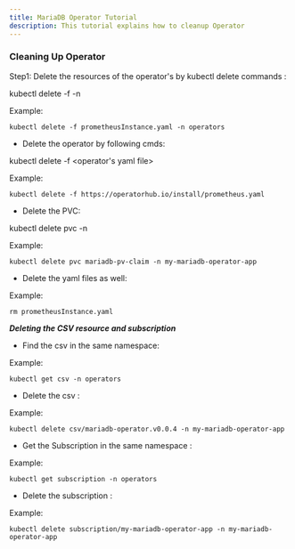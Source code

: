 ```yaml
---
title: MariaDB Operator Tutorial
description: This tutorial explains how to cleanup Operator
---
```



### Cleaning Up Operator


Step1: Delete the resources of the operator's by kubectl delete commands :

 kubectl delete -f <yaml file to create instance of the operator> -n <namespace>
 
 Example:
 
 ```
 kubectl delete -f prometheusInstance.yaml -n operators
 ```

 
 - Delete the operator by following cmds:
 
 kubectl delete -f <operator's yaml file>
 
 Example:
 
 ```
 kubectl delete -f https://operatorhub.io/install/prometheus.yaml
 ```
 
 - Delete the PVC:
 
 kubectl delete pvc <name-of-pvc> -n <namespace>
 
 Example:
 
 ```
 kubectl delete pvc mariadb-pv-claim -n my-mariadb-operator-app
 ```
 
 - Delete the yaml files as well:
 
 Example:
 
  ```
  rm prometheusInstance.yaml
  ```


***Deleting the CSV resource and subscription***

- Find the csv in the same namespace:

Example:

```
kubectl get csv -n operators
```

- Delete the csv :

Example:

```
kubectl delete csv/mariadb-operator.v0.0.4 -n my-mariadb-operator-app
```

- Get the Subscription in the same namespace :

Example:

```
kubectl get subscription -n operators
```

- Delete the subscription :

Example:

```
kubectl delete subscription/my-mariadb-operator-app -n my-mariadb-operator-app
```

